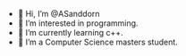 - 👋 Hi, I’m @ASanddorn
- 👀 I’m interested in programming.
- 🌱 I’m currently learning c++.
- 💞️ I’m a Computer Science masters student.

<!---
ASanddorn/ASanddorn is a ✨ special ✨ repository because its `README.md` (this file) appears on your GitHub profile.
You can click the Preview link to take a look at your changes.
--->
